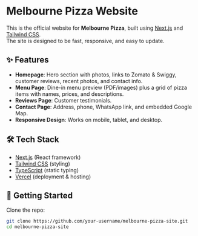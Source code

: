 # Melbourne Pizza Website

This is the official website for **Melbourne Pizza**, built using [Next.js](https://nextjs.org/) and [Tailwind CSS](https://tailwindcss.com/).  
The site is designed to be fast, responsive, and easy to update.

## ✨ Features
- **Homepage**: Hero section with photos, links to Zomato & Swiggy, customer reviews, recent photos, and contact info.
- **Menu Page**: Dine-in menu preview (PDF/images) plus a grid of pizza items with names, prices, and descriptions.
- **Reviews Page**: Customer testimonials.
- **Contact Page**: Address, phone, WhatsApp link, and embedded Google Map.
- **Responsive Design**: Works on mobile, tablet, and desktop.

## 🛠️ Tech Stack
- [Next.js](https://nextjs.org/) (React framework)
- [Tailwind CSS](https://tailwindcss.com/) (styling)
- [TypeScript](https://www.typescriptlang.org/) (static typing)
- [Vercel](https://vercel.com/) (deployment & hosting)

## 🚀 Getting Started

Clone the repo:
```bash
git clone https://github.com/your-username/melbourne-pizza-site.git
cd melbourne-pizza-site
